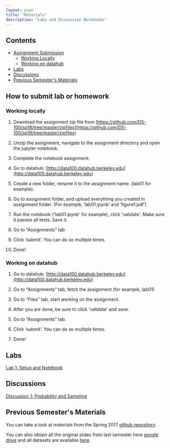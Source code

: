```yaml
---
layout: page
title: "Materials"
description: "Labs and Discussion Notebooks"
---
```


## Contents

- [Assignment Submission](#how-to-submit-lab-or-homework)
    - [Working Locally](#working-locally)
    - [Working on datahub](#working-on-datahub)
- [Labs](#labs)
- [Discussions](#discussions)
- [Previous Semester's Materials](#previous-semesters-materials)

## How to submit lab or homework
### Working locally

1.  Download the assignment zip file from [https://github.com/DS-100/sp18/tree/master/zipfiles](https://github.com/DS-100/sp18/tree/master/zipfiles)

2.  Unzip the assignment, navigate to the assignment directory and open the jupyter notebook.

3.  Complete the notebook assignment.

4.  Go to datahub:
    [http://data100.datahub.berkeley.edu](http://data100.datahub.berkeley.edu)

5.  Create a new folder, rename it to the assignment name. (lab01 for example).

6.  Go to assignment folder, and upload everything you created in assignment folder. (For example, ‘lab01.ipynb’ and ‘figure1.pdf’)

7.  Run the notebook ('lab01.ipynb' for example), click 'validate'. Make sure it passes all tests. Save it.

8.  Go to “Assignments” tab

9.  Click ‘submit’. You can do so multiple times.

10. Done!

### Working on datahub

1.  Go to datahub:
    [http://data100.datahub.berkeley.edu](http://data100.datahub.berkeley.edu)

2.  Go to “Assignments” tab, fetch the assignment (for example, lab01)

3.  Go to “Files” tab, start working on the assignment. 

4.  After you are done, be sure to click 'validate' and save. 

5.  Go to “Assignments” tab.

6.  Click ‘submit’. You can do so multiple times.

7.  Done!

## Labs

[Lab 1: Setup and Notebook](https://github.com/DS-100/sp18/raw/master/zipfiles/lab01.zip)


## Discussions
[Discussion 1: Probability and Sampling](assets/discussions/disc01.pdf)

<!-- 
## Labs


[Lab 2: Pandas Overview](https://github.com/DS-100/fa17-materials/raw/master/zipfiles/lab02.zip)

[Lab 3: Data Cleaning and Seaborn](https://github.com/DS-100/fa17-materials/raw/master/zipfiles/lab03.zip)

[Lab 4: Plotting, smoothing, transformation](https://github.com/DS-100/fa17-materials/raw/master/zipfiles/lab04.zip)

[Lab 5: Regular Expression](https://github.com/DS-100/fa17-materials/raw/master/zipfiles/lab05.zip)

[Lab 6: Modeling and Estimation](https://github.com/DS-100/fa17-materials/raw/master/zipfiles/lab06.zip)

[Lab 7: Bootstrap](https://github.com/DS-100/fa17-materials/raw/master/zipfiles/lab07.zip)

[Lab 8: SQL and Database Setup](https://github.com/DS-100/fa17-materials/raw/master/zipfiles/lab08.zip)

[Lab 9: Spark](https://github.com/DS-100/fa17-materials/raw/master/zipfiles/lab09.zip)

[Lab 10: Least Squares Regression](https://github.com/DS-100/fa17-materials/raw/master/zipfiles/lab10.zip)

[Lab 11: Feature Engineering & Cross Validation](https://github.com/DS-100/fa17-materials/raw/master/zipfiles/lab11.zip)

[Lab 12: TensorFlow & Logistic/Softmax Regression](https://github.com/DS-100/fa17-materials/raw/master/zipfiles/lab12.zip)

[Lab 13: XPath](https://github.com/DS-100/fa17-materials/raw/master/zipfiles/lab13.zip)

## Practice Exam Questions
[Midterm](assets/exams/midterm/midterm.pdf)

## Discussions
[Discussion 1: Python, Numpy, Matrix Operations, Calculus](https://docs.google.com/a/berkeley.edu/presentation/d/10XhhkYLemrVQQzo4QzkCz4TYF8bDdzwSWuq3UIQDb60/edit?usp=sharing)

[Discussion 2: Sampling](https://github.com/DS-100/fa17-materials/raw/master/zipfiles/disc02.zip)

[Discussion 3: HW2 Recap, Data Cleaning, and EDA](https://github.com/DS-100/fa17-materials/raw/master/zipfiles/disc03.zip)

[Discussion 4: Visualizations](https://github.com/DS-100/fa17-materials/raw/master/zipfiles/disc04.zip)
/ [Slides](https://docs.google.com/a/berkeley.edu/presentation/d/16UvngsXFOnAJy5ubOoUjMFQLGNJu0raJJ7bte89m6lE/edit?usp=sharing)

[Discussion 5: Regex](https://docs.google.com/a/berkeley.edu/presentation/d/1e3NllD0o3hk-B5VKxRvDc3gZMVA0pTXhImSny4rgYFw/edit?usp=sharing)

[Discussion 6: Estimation & Convexity](https://github.com/DS-100/fa17-materials/raw/master/zipfiles/disc06.zip)

[Discussion 7: SQL](https://github.com/DS-100/fa17-materials/raw/master/zipfiles/disc07.zip)

[Discussion 8: P-values & P-hacking](https://docs.google.com/a/berkeley.edu/presentation/d/18F5ERbcXTfiTUpThrOeYHAqaLXa7G8XgehHkW2nmExA/edit?usp=sharing)

[Discussion 9: Regression and Featurization](https://github.com/DS-100/fa17-materials/tree/master/disc/disc09)

[Discussion 10: Linear Algebra and Gradient Review](https://github.com/DS-100/fa17-materials/raw/master/zipfiles/disc10.zip)

[Discussion 12: Precision/Recall and Logistic Regression](https://docs.google.com/a/berkeley.edu/presentation/d/1cR5pVL16wHx3V8FaGrnpWX4HJst2Ibacpco6P1ZxFFY/edit?usp=sharing) -->

## Previous Semester's Materials

You can take a look at materials from the Spring 2017 [github repository](https://github.com/DS-100/sp17/tree/master/materials).

You can also obtain all the original slides from last semester here [google drive](https://drive.google.com/open?id=0Bze55lezLJhIM3BBRW0wc0lXQWs) and all datasets are available [here](https://drive.google.com/open?id=0B2k285AK-3KER3JoZU9hQVNGU2c).
